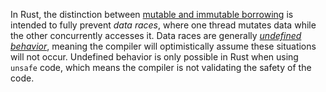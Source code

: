 In Rust, the distinction between [mutable and immutable borrowing](https://marabos.nl/atomics/basics.html#borrowing-and-races) is intended to fully prevent _data races_, where one thread mutates data while the other concurrently accesses it.
Data races are generally [_undefined behavior_](https://marabos.nl/atomics/basics.html#undefined-behavior), meaning the compiler will optimistically assume these situations will not occur.
Undefined behavior is only possible in Rust when using `unsafe` code, which means the compiler is not validating the safety of the code.

